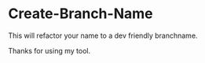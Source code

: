 # Create-Branch-Name
This will refactor your name to a dev friendly branchname.

Thanks for using my tool.
